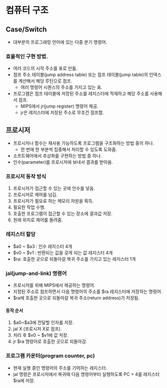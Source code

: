# 컴퓨터 구조

## Case/Switch

* 대부분의 프로그래밍 언어에 있는 다중 분기 명령어.

### 효율적인 구현 방법.

* 여러 코드의 시작 주소를 표로 만듦.
* 점프 주소 테이블(jump address table) 또는 점프 테이블(jump table)의 인덱스를 계산해서 해당 루틴으로 점프.
    * 여러 명령어 시퀀스의 주소를 가지고 있는 표.
* 프로그램은 점프 테이블에 저장된 주소를 레지스터에 적재하고 해당 주소를 사용해서 점프.
    * MIPS에서 jr(jump register) 명령어 제공.
    * jr은 레지스터에 저장된 주소로 무조건 점프함.

## 프로시저

* 프로시저나 함수는 재사용 가능하도록 프로그램을 구조화하는 방법 중의 하나.
    * 한 번에 한 부분씩 집중해서 처리할 수 있도록 도와줌.
* 소프트웨어에서 추상화를 구현하는 방법 중 하나.
* 인수(parameter)를 프로시저에 보내서 결과를 받아옴.

### 프로시저 동작 방식

1. 프로시저가 접근할 수 있는 곳에 인수를 넣음.
2. 프로시저로 제어를 넘김.
3. 프로시저가 필요로 하는 메모리 자원을 획득.
4. 필요한 작업 수행.
5. 호출한 프로그램이 접근할 수 있는 장소에 결과값 저장.
6. 원래 위치로 제어를 돌려줌.

### 레지스터 할당

* \$a0 ~ \$a3 : 인수 레지스터 4개
* \$v0 ~ \$v1 : 반환되는 값을 갖게 되는 값 레지스터 4개
* \$ra: 호출한 곳으로 되돌아갈 복귀 주소를 가지고 있는 레지스터 1개

### jal(jump-and-link) 명령어

* 프로시저를 위해 MIPS에서 제공하는 명령어.
* 지정된 주소로 점프하면서 다음 명령어의 주소를 $ra 레지스터에 저장하는 명령어.
* \$ra에 호출한 곳으로 되돌아갈 복귀 주소(return address)가 저장됨.

#### 동작 순서

1. \$a0~\$a3에 전달할 인자를 저장.
2. jal X (프로시저 X로 점프).
3. 처리 후 \$v0 ~ \$v1에 값 저장.
4. jr \$ra 명령어로 호출한 곳으로 되돌아감.

### 프로그램 카운터(program counter, pc)

* 현재 실행 중인 명령어의 주소를 기억하는 레지스터.
* jal 명령은 프로시저에서 복귀때 다음 명령어부터 실행하도록 PC + 4를 레지스터 $ra에 저장.
